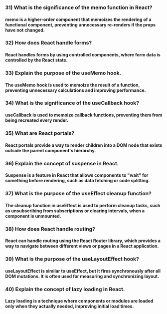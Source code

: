 ### 31) What is the significance of the memo function in React?

#### memo is a higher-order component that memoizes the rendering of a functional component, preventing unnecessary re-renders if the props have not changed.

### 32) How does React handle forms?

#### React handles forms by using controlled components, where form data is controlled by the React state.

### 33) Explain the purpose of the useMemo hook.

#### The useMemo hook is used to memoize the result of a function, preventing unnecessary calculations and improving performance.

### 34) What is the significance of the useCallback hook?

#### useCallback is used to memoize callback functions, preventing them from being recreated every render.

### 35) What are React portals?

#### React portals provide a way to render children into a DOM node that exists outside the parent component's hierarchy.

### 36) Explain the concept of suspense in React.

#### Suspense is a feature in React that allows components to "wait" for something before rendering, such as data fetching or code splitting.

### 37) What is the purpose of the useEffect cleanup function?

#### The cleanup function in useEffect is used to perform cleanup tasks, such as unsubscribing from subscriptions or clearing intervals, when a component is unmounted.

### 38) How does React handle routing?

#### React can handle routing using the React Router library, which provides a way to navigate between different views or pages in a React application.

### 39) What is the purpose of the useLayoutEffect hook?

#### useLayoutEffect is similar to useEffect, but it fires synchronously after all DOM mutations. It is often used for measuring and synchronizing layout.

### 40) Explain the concept of lazy loading in React.

#### Lazy loading is a technique where components or modules are loaded only when they actually needed, improving initial load times.
